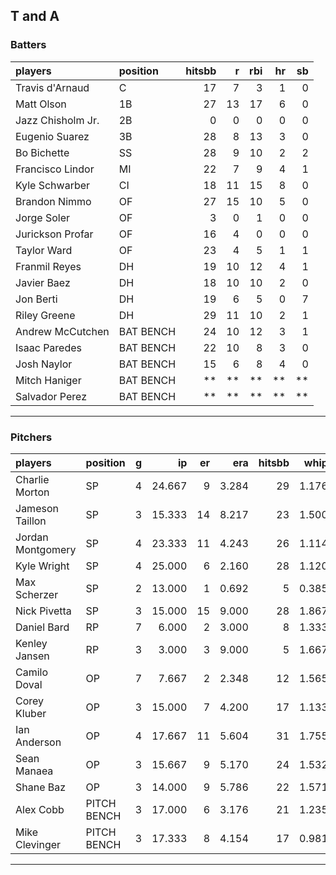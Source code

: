 ## T and A

### Batters

 
|players           |position  | hitsbb|  r| rbi| hr| sb| 
|:-----------------|:---------|------:|--:|---:|--:|--:| 
|Travis d'Arnaud   |C         |     17|  7|   3|  1|  0| 
|Matt Olson        |1B        |     27| 13|  17|  6|  0| 
|Jazz Chisholm Jr. |2B        |      0|  0|   0|  0|  0| 
|Eugenio Suarez    |3B        |     28|  8|  13|  3|  0| 
|Bo Bichette       |SS        |     28|  9|  10|  2|  2| 
|Francisco Lindor  |MI        |     22|  7|   9|  4|  1| 
|Kyle Schwarber    |CI        |     18| 11|  15|  8|  0| 
|Brandon Nimmo     |OF        |     27| 15|  10|  5|  0| 
|Jorge Soler       |OF        |      3|  0|   1|  0|  0| 
|Jurickson Profar  |OF        |     16|  4|   0|  0|  0| 
|Taylor Ward       |OF        |     23|  4|   5|  1|  1| 
|Franmil Reyes     |DH        |     19| 10|  12|  4|  1| 
|Javier Baez       |DH        |     18| 10|  10|  2|  0| 
|Jon Berti         |DH        |     19|  6|   5|  0|  7| 
|Riley Greene      |DH        |     29| 11|  10|  2|  1| 
|Andrew McCutchen  |BAT BENCH |     24| 10|  12|  3|  1| 
|Isaac Paredes     |BAT BENCH |     22| 10|   8|  3|  0| 
|Josh Naylor       |BAT BENCH |     15|  6|   8|  4|  0| 
|Mitch Haniger     |BAT BENCH |     **| **|  **| **| **| 
|Salvador Perez    |BAT BENCH |     **| **|  **| **| **| 


* * *

### Pitchers

 
|players           |position    |  g|     ip| er|   era| hitsbb|  whip| so|  w| sv| 
|:-----------------|:-----------|--:|------:|--:|-----:|------:|-----:|--:|--:|--:| 
|Charlie Morton    |SP          |  4| 24.667|  9| 3.284|     29| 1.176| 28|  1|  0| 
|Jameson Taillon   |SP          |  3| 15.333| 14| 8.217|     23| 1.500| 14|  1|  0| 
|Jordan Montgomery |SP          |  4| 23.333| 11| 4.243|     26| 1.114| 22|  0|  0| 
|Kyle Wright       |SP          |  4| 25.000|  6| 2.160|     28| 1.120| 15|  3|  0| 
|Max Scherzer      |SP          |  2| 13.000|  1| 0.692|      5| 0.385| 20|  1|  0| 
|Nick Pivetta      |SP          |  3| 15.000| 15| 9.000|     28| 1.867| 14|  0|  0| 
|Daniel Bard       |RP          |  7|  6.000|  2| 3.000|      8| 1.333|  6|  0|  4| 
|Kenley Jansen     |RP          |  3|  3.000|  3| 9.000|      5| 1.667|  4|  0|  1| 
|Camilo Doval      |OP          |  7|  7.667|  2| 2.348|     12| 1.565| 10|  1|  1| 
|Corey Kluber      |OP          |  3| 15.000|  7| 4.200|     17| 1.133| 13|  2|  0| 
|Ian Anderson      |OP          |  4| 17.667| 11| 5.604|     31| 1.755| 14|  2|  0| 
|Sean Manaea       |OP          |  3| 15.667|  9| 5.170|     24| 1.532| 15|  1|  0| 
|Shane Baz         |OP          |  3| 14.000|  9| 5.786|     22| 1.571| 15|  1|  0| 
|Alex Cobb         |PITCH BENCH |  3| 17.000|  6| 3.176|     21| 1.235| 10|  0|  0| 
|Mike Clevinger    |PITCH BENCH |  3| 17.333|  8| 4.154|     17| 0.981| 15|  1|  0| 


* * *


